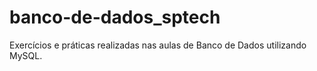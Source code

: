 # banco-de-dados_sptech
Exercícios e práticas realizadas nas aulas de Banco de Dados utilizando MySQL.
